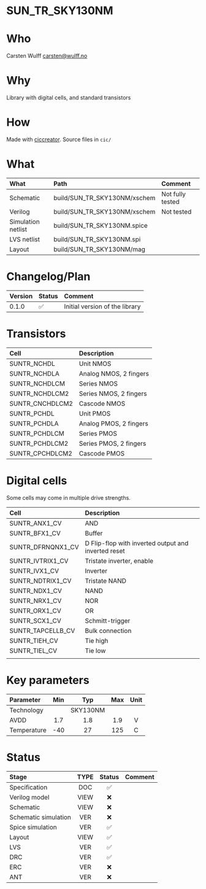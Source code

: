 
# SUN_TR_SKY130NM

# Who
Carsten Wulff carsten@wulff.no

# Why
Library with digital cells, and standard transistors

# How
 Made with [ciccreator](https://github.com/wulffern/ciccreator). Source files in
 `cic/`
 

# What

| What               | Path                   | Comment          |
|:-------------------|:----------------------------|:----------------|
| Schematic          | build/SUN_TR_SKY130NM/xschem | Not fully tested |
| Verilog            | build/SUN_TR_SKY130NM/xschem | Not tested       |
| Simulation netlist | build/SUN_TR_SKY130NM.spice  |                  |
| LVS netlist        | build/SUN_TR_SKY130NM.spi    |                  |
| Layout             | build/SUN_TR_SKY130NM/mag    |                  |



# Changelog/Plan
| Version | Status | Comment                        |
|:--------|:-------|:-------------------------------|
| 0.1.0   | :white_check_mark:    | Initial version of the library |


# Transistors
| Cell      | Description            |
|:----------|:-----------------------|
| SUNTR_NCHDL     | Unit NMOS              |
| SUNTR_NCHDLA    | Analog NMOS, 2 fingers |
| SUNTR_NCHDLCM   | Series NMOS            |
| SUNTR_NCHDLCM2  | Series NMOS, 2 fingers |
| SUNTR_CNCHDLCM2 | Cascode NMOS           |
| SUNTR_PCHDL     | Unit PMOS              |
| SUNTR_PCHDLA    | Analog PMOS, 2 fingers |
| SUNTR_PCHDLCM   | Series PMOS            |
| SUNTR_PCHDLCM2  | Series PMOS, 2 fingers |
| SUNTR_CPCHDLCM2 | Cascode PMOS           |


# Digital cells

Some cells may come in multiple drive strengths.

| Cell        | Description                                         |
|:------------|:----------------------------------------------------|
| SUNTR_ANX1_CV     | AND                                                 |
| SUNTR_BFX1_CV     | Buffer                                              |
| SUNTR_DFRNQNX1_CV | D Flip-flop with inverted output and inverted reset |
| SUNTR_IVTRIX1_CV  | Tristate inverter, enable                           |
| SUNTR_IVX1_CV     | Inverter                                            |
| SUNTR_NDTRIX1_CV  | Tristate NAND                                       |
| SUNTR_NDX1_CV     | NAND                                                |
| SUNTR_NRX1_CV     | NOR                                                 |
| SUNTR_ORX1_CV     | OR                                                  |
| SUNTR_SCX1_CV     | Schmitt-trigger                                     |
| SUNTR_TAPCELLB_CV | Bulk connection                                     |
| SUNTR_TIEH_CV     | Tie high                                            |
| SUNTR_TIEL_CV     | Tie low                                             |
|             |                                                     |



# Key parameters
| Parameter           | Min     | Typ           | Max     | Unit  |
| :---                | :-:     | :-:           | :-:     | :---: |
| Technology          |         | SKY130NM  |         |       |
| AVDD                | 1.7    | 1.8           | 1.9    | V     |
| Temperature         | -40     | 27            | 125     | C     |



# Status

| Stage                       | TYPE | Status             | Comment |
|:----------------------------|:----:|:------------------:|:-------:|
| Specification               | DOC  | :white_check_mark: |         |
| Verilog model               | VIEW | :x:                |         |
| Schematic                   | VIEW | :x:                |         |
| Schematic simulation        | VER  | :x:                |         |
| Spice simulation            | VER  | :white_check_mark: |         |
| Layout                      | VIEW | :white_check_mark: |         |
| LVS                         | VER  | :white_check_mark: |         |
| DRC                         | VER  | :white_check_mark: |         |
| ERC                         | VER  | :x:                |         |
| ANT                         | VER  | :x:                |         |




